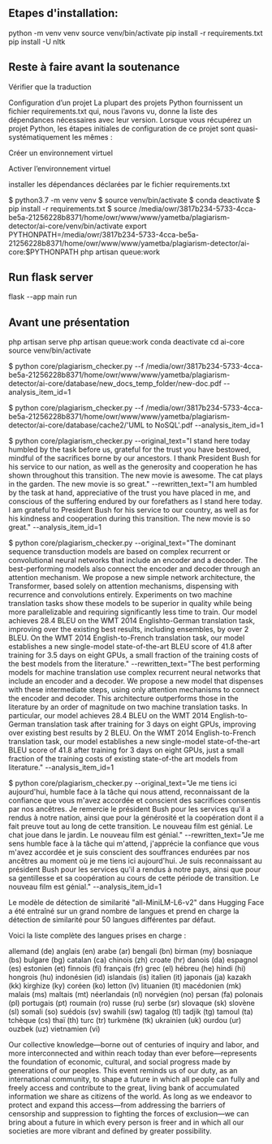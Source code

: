 ## Etapes d'installation:

python -m venv venv
source venv/bin/activate
pip install -r requirements.txt
pip install -U nltk


## Reste à faire avant la soutenance
Vérifier que la traduction


Configuration d’un projet
La plupart des projets Python fournissent un fichier requirements.txt qui, nous l’avons vu, donne la liste des dépendances nécessaires avec leur version. Lorsque vous récupérez un projet Python, les étapes initiales de configuration de ce projet sont quasi-systématiquement les mêmes :


Créer un environnement virtuel

Activer l’environnement virtuel

installer les dépendances déclarées par le fichier requirements.txt

$ python3.7 -m venv venv
$ source venv/bin/activate
$ conda deactivate
$ pip install -r requirements.txt
$ source /media/owr/3817b234-5733-4cca-be5a-21256228b8371/home/owr/www/www/yametba/plagiarism-detector/ai-core/venv/bin/activate
export PYTHONPATH=/media/owr/3817b234-5733-4cca-be5a-21256228b8371/home/owr/www/www/yametba/plagiarism-detector/ai-core:$PYTHONPATH
php artisan queue:work

## Run flask server
flask --app main run

## Avant une présentation
php artisan serve
php artisan queue:work
conda deactivate
cd ai-core
source venv/bin/activate

$ python core/plagiarism_checker.py --f /media/owr/3817b234-5733-4cca-be5a-21256228b8371/home/owr/www/www/yametba/plagiarism-detector/ai-core/database/new_docs_temp_folder/new-doc.pdf --analysis_item_id=1

$ python core/plagiarism_checker.py --f /media/owr/3817b234-5733-4cca-be5a-21256228b8371/home/owr/www/www/yametba/plagiarism-detector/ai-core/database/cache2/'UML to NoSQL'.pdf --analysis_item_id=1



$ python core/plagiarism_checker.py --original_text="I stand here today humbled by the task before us, grateful for the trust you have bestowed, mindful of the sacrifices borne by our ancestors. I thank President Bush for his service to our nation, as well as the generosity and cooperation he has shown throughout this transition. The new movie is awesome. The cat plays in the garden. The new movie is so great." --rewritten_text="I am humbled by the task at hand, appreciative of the trust you have placed in me, and conscious of the suffering endured by our forefathers as I stand here today. I am grateful to President Bush for his service to our country, as well as for his kindness and cooperation during this transition. The new movie is so great." --analysis_item_id=1

$ python core/plagiarism_checker.py --original_text="The dominant sequence transduction models are based on complex recurrent or convolutional neural networks that include an encoder and a decoder. The best-performing models also connect the encoder and decoder through an attention mechanism. We propose a new simple network architecture, the Transformer, based solely on attention mechanisms, dispensing with recurrence and convolutions entirely. Experiments on two machine translation tasks show these models to be superior in quality while being more parallelizable and requiring significantly less time to train. Our model achieves 28.4 BLEU on the WMT 2014 Englishto-German translation task, improving over the existing best results, including ensembles, by over 2 BLEU. On the WMT 2014 English-to-French translation task, our model establishes a new single-model state-of-the-art BLEU score of 41.8 after training for 3.5 days on eight GPUs, a small fraction of the training costs of the best models from the literature." --rewritten_text="The best performing models for machine translation use complex recurrent neural networks that include an encoder and a decoder. We propose a new model that dispenses with these intermediate steps, using only attention mechanisms to connect the encoder and decoder. This architecture outperforms those in the literature by an order of magnitude on two machine translation tasks. In particular, our model achieves 28.4 BLEU on the WMT 2014 English-to-German translation task after training for 3 days on eight GPUs, improving over existing best results by 2 BLEU. On the WMT 2014 English-to-French translation task, our model establishes a new single-model state-of-the-art BLEU score of 41.8 after training for 3 days on eight GPUs, just a small fraction of the training costs of existing state-of-the art models from literature." --analysis_item_id=1

$ python core/plagiarism_checker.py --original_text="Je me tiens ici aujourd'hui, humble face à la tâche qui nous attend, reconnaissant de la confiance que vous m'avez accordée et conscient des sacrifices consentis par nos ancêtres. Je remercie le président Bush pour les services qu'il a rendus à notre nation, ainsi que pour la générosité et la coopération dont il a fait preuve tout au long de cette transition. Le nouveau film est génial. Le chat joue dans le jardin. Le nouveau film est génial." --rewritten_text="Je me sens humble face à la tâche qui m'attend, j'apprécie la confiance que vous m'avez accordée et je suis conscient des souffrances endurées par nos ancêtres au moment où je me tiens ici aujourd'hui. Je suis reconnaissant au président Bush pour les services qu'il a rendus à notre pays, ainsi que pour sa gentillesse et sa coopération au cours de cette période de transition. Le nouveau film est génial." --analysis_item_id=1


Le modèle de détection de similarité "all-MiniLM-L6-v2" dans Hugging Face a été entraîné sur un grand nombre de langues et prend en charge la détection de similarité pour 50 langues différentes par défaut.

Voici la liste complète des langues prises en charge :

allemand (de)
anglais (en)
arabe (ar)
bengali (bn)
birman (my)
bosniaque (bs)
bulgare (bg)
catalan (ca)
chinois (zh)
croate (hr)
danois (da)
espagnol (es)
estonien (et)
finnois (fi)
français (fr)
grec (el)
hébreu (he)
hindi (hi)
hongrois (hu)
indonésien (id)
islandais (is)
italien (it)
japonais (ja)
kazakh (kk)
kirghize (ky)
coréen (ko)
letton (lv)
lituanien (lt)
macédonien (mk)
malais (ms)
maltais (mt)
néerlandais (nl)
norvégien (no)
persan (fa)
polonais (pl)
portugais (pt)
roumain (ro)
russe (ru)
serbe (sr)
slovaque (sk)
slovène (sl)
somali (so)
suédois (sv)
swahili (sw)
tagalog (tl)
tadjik (tg)
tamoul (ta)
tchèque (cs)
thaï (th)
turc (tr)
turkmène (tk)
ukrainien (uk)
ourdou (ur)
ouzbek (uz)
vietnamien (vi)




Our collective knowledge—borne out of centuries of inquiry and labor, and more interconnected and within reach today than ever before—represents the foundation of economic, cultural, and social progress made by generations of our peoples. This event reminds us of our duty, as an international community, to shape a future in which all people can fully and freely access and contribute to the great, living bank of accumulated information we share as citizens of the world. As long as we endeavor to protect and expand this access—from addressing the barriers of censorship and suppression to fighting the forces of exclusion—we can bring about a future in which every person is freer and in which all our societies are more vibrant and defined by greater possibility.


